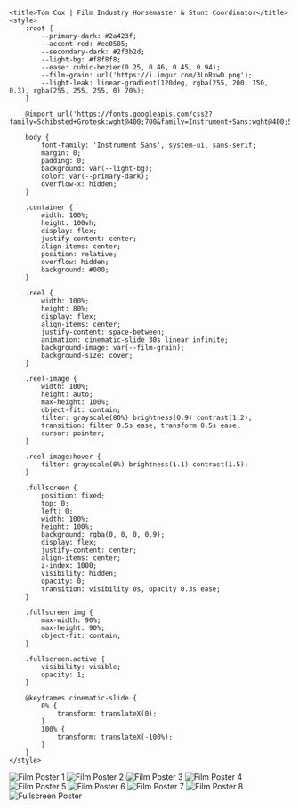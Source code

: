 
	<title>Tom Cox | Film Industry Horsemaster & Stunt Coordinator</title>
	<style>
		:root {
			--primary-dark: #2a423f;
			--accent-red: #ee0505;
			--secondary-dark: #2f3b2d;
			--light-bg: #f8f8f8;
			--ease: cubic-bezier(0.25, 0.46, 0.45, 0.94);
			--film-grain: url('https://i.imgur.com/3LnRxwD.png');
			--light-leak: linear-gradient(120deg, rgba(255, 200, 150, 0.3), rgba(255, 255, 255, 0) 70%);
		}

		@import url('https://fonts.googleapis.com/css2?family=Schibsted+Grotesk:wght@400;700&family=Instrument+Sans:wght@400;500&display=swap');

		body {
			font-family: 'Instrument Sans', system-ui, sans-serif;
			margin: 0;
			padding: 0;
			background: var(--light-bg);
			color: var(--primary-dark);
			overflow-x: hidden;
		}

		.container {
			width: 100%;
			height: 100vh;
			display: flex;
			justify-content: center;
			align-items: center;
			position: relative;
			overflow: hidden;
			background: #000;
		}

		.reel {
			width: 100%;
			height: 80%;
			display: flex;
			align-items: center;
			justify-content: space-between;
			animation: cinematic-slide 30s linear infinite;
			background-image: var(--film-grain);
			background-size: cover;
		}

		.reel-image {
			width: 100%;
			height: auto;
			max-height: 100%;
			object-fit: contain;
			filter: grayscale(80%) brightness(0.9) contrast(1.2);
			transition: filter 0.5s ease, transform 0.5s ease;
			cursor: pointer;
		}

		.reel-image:hover {
			filter: grayscale(0%) brightness(1.1) contrast(1.5);
		}

		.fullscreen {
			position: fixed;
			top: 0;
			left: 0;
			width: 100%;
			height: 100%;
			background: rgba(0, 0, 0, 0.9);
			display: flex;
			justify-content: center;
			align-items: center;
			z-index: 1000;
			visibility: hidden;
			opacity: 0;
			transition: visibility 0s, opacity 0.3s ease;
		}

		.fullscreen img {
			max-width: 90%;
			max-height: 90%;
			object-fit: contain;
		}

		.fullscreen.active {
			visibility: visible;
			opacity: 1;
		}

		@keyframes cinematic-slide {
			0% {
				transform: translateX(0);
			}
			100% {
				transform: translateX(-100%);
			}
		}
	</style>
</head>
<body>
	<div class="container">
		<div class="reel">
			<img class="reel-image" src="https://m.media-amazon.com/images/M/MV5BODYwZWI5NjItMDg3ZC00ZGY5LTk0ZDgtYTA2Y2VjYzVmNjM1XkEyXkFqcGc@._V1_QL75_UX820_.jpg" alt="Film Poster 1">
			<img class="reel-image" src="https://m.media-amazon.com/images/M/MV5BOTMyZWFjMGQtNWY4NC00MzFiLWE3MWMtYTI4N2I4NDYxMjM4XkEyXkFqcGc@._V1_.jpg" alt="Film Poster 2">
			<img class="reel-image" src="https://m.media-amazon.com/images/M/MV5BMzZhYzE1NzctZWY3MS00MjcwLWIyNjMtNjhkODY1Y2E5MDhhXkEyXkFqcGc@._V1_QL75_UX820_.jpg" alt="Film Poster 3">
			<img class="reel-image" src="https://m.media-amazon.com/images/M/MV5BMzExZDhhYjEtNGY4Ny00MWQwLTljNTQtMzBjYTk5NWM1OTEyXkEyXkFqcGc@._V1_QL75_UX820_.jpg" alt="Film Poster 4">
			<img class="reel-image" src="https://m.media-amazon.com/images/M/MV5BN2Y2ZWNlYjMtMjA1OC00OTY2LTg3MjItNTNjODEwYjg5ZGY3XkEyXkFqcGc@._V1_QL75_UX820_.jpg" alt="Film Poster 5">
			<img class="reel-image" src="https://m.media-amazon.com/images/M/MV5BNzM2MzI5OTMtNzZkMi00NzE2LWJjMWQtYTA4Y2UxNWMwZTg2XkEyXkFqcGc@._V1_QL75_UX820_.jpg" alt="Film Poster 6">
			<img class="reel-image" src="https://m.media-amazon.com/images/M/MV5BNThjNDJjNTQtZDhhMy00OWE5LTgzMDUtZDllMWRlZWY2NDk2XkEyXkFqcGc@._V1_QL75_UX820_.jpg" alt="Film Poster 7">
			<img class="reel-image" src="https://m.media-amazon.com/images/M/MV5BOWI3ODZjYjQtZWU2OS00MDVmLTljMTUtOTRiZTkzNjI0ZWY0XkEyXkFqcGc@._V1_QL75_UX820_.jpg" alt="Film Poster 8">
		</div>
	</div>
	<div class="fullscreen" id="fullscreen">
		<img src="" alt="Fullscreen Poster">
	</div>
	<script>
		const reelImages = document.querySelectorAll('.reel-image');
		const fullscreen = document.getElementById('fullscreen');
		const fullscreenImg = fullscreen.querySelector('img');

		reelImages.forEach(image => {
			image.addEventListener('click', () => {
				fullscreenImg.src = image.src;
				fullscreen.classList.add('active');
			});
		});

		fullscreen.addEventListener('click', () => {
			fullscreen.classList.remove('active');
		});
	</script>
</body>
</html>
